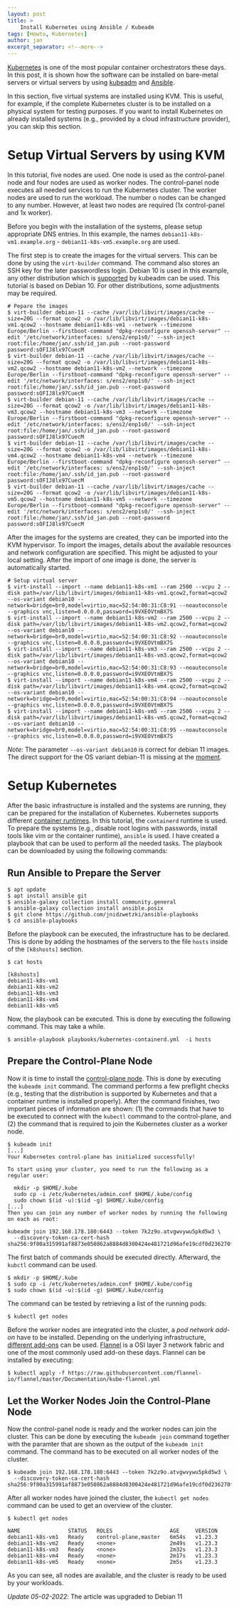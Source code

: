 ```yaml
---
layout: post
title: >
    Install Kubernetes using Ansible / Kubeadm
tags: [Howto, Kubernetes]
author: jan
excerpt_separator: <!--more-->
---
```


[Kubernetes](https://kubernetes.io/) is one of the most popular container orchestrators these days. In this post, it is shown how the software can be installed on bare-metal servers or virtual servers by using [kubeadm](https://kubernetes.io/docs/setup/production-environment/tools/kubeadm/create-cluster-kubeadm/) and [Ansible](https://github.com/ansible/ansible).

<!--more-->

In this section, five virtual systems are installed using KVM. This is useful, for example, if the complete Kubernetes cluster is to be installed on a physical system for testing purposes. If you want to install Kubernetes on already installed systems (e.g., provided by a cloud infrastructure provider), you can skip this section. 

# Setup Virtual Servers by using KVM
In this tutorial, five nodes are used. One node is used as the control-panel node and four nodes are used as worker nodes. The control-panel node executes all needed services to run the Kubernetes cluster. The worker nodes are used to run the workload. The number o nodes can be changed to any number. However, at least two nodes are required (1x control-panel and 1x worker).

Before you begin with the installation of the systems, please setup appropriate DNS entries. In this example, the names `debian11-k8s-vm1.example.org` - `debian11-k8s-vm5.example.org` are used. 

The first step is to create the images for the virtual servers. This can be done by using the `virt-builder` command. The command also stores an SSH key for the later passwordless login. Debian 10 is used in this example, any other distribution which is [supported](https://kubernetes.io/docs/tasks/tools/install-kubectl-linux/) by kubeadm can be used. This tutorial is based on Debian 10. For other distributions, some adjustments may be required.


```shell
# Pepare the images
$ virt-builder debian-11 --cache /var/lib/libvirt/images/cache --size=20G --format qcow2 -o /var/lib/libvirt/images/debian11-k8s-vm1.qcow2 --hostname debian11-k8s-vm1 --network --timezone Europe/Berlin --firstboot-command "dpkg-reconfigure openssh-server" --edit '/etc/network/interfaces: s/ens2/enp1s0/' --ssh-inject root:file:/home/jan/.ssh/id_jan.pub --root-password password:sOFIJ8lx97CuecM
$ virt-builder debian-11 --cache /var/lib/libvirt/images/cache --size=20G --format qcow2 -o /var/lib/libvirt/images/debian11-k8s-vm2.qcow2 --hostname debian11-k8s-vm2 --network --timezone Europe/Berlin --firstboot-command "dpkg-reconfigure openssh-server" --edit '/etc/network/interfaces: s/ens2/enp1s0/' --ssh-inject root:file:/home/jan/.ssh/id_jan.pub --root-password password:sOFIJ8lx97CuecM
$ virt-builder debian-11 --cache /var/lib/libvirt/images/cache --size=20G --format qcow2 -o /var/lib/libvirt/images/debian11-k8s-vm3.qcow2 --hostname debian11-k8s-vm3 --network --timezone Europe/Berlin --firstboot-command "dpkg-reconfigure openssh-server" --edit '/etc/network/interfaces: s/ens2/enp1s0/' --ssh-inject root:file:/home/jan/.ssh/id_jan.pub --root-password password:sOFIJ8lx97CuecM
$ virt-builder debian-11 --cache /var/lib/libvirt/images/cache --size=20G --format qcow2 -o /var/lib/libvirt/images/debian11-k8s-vm4.qcow2 --hostname debian11-k8s-vm4 --network --timezone Europe/Berlin --firstboot-command "dpkg-reconfigure openssh-server" --edit '/etc/network/interfaces: s/ens2/enp1s0/' --ssh-inject root:file:/home/jan/.ssh/id_jan.pub --root-password password:sOFIJ8lx97CuecM
$ virt-builder debian-11 --cache /var/lib/libvirt/images/cache --size=20G --format qcow2 -o /var/lib/libvirt/images/debian11-k8s-vm5.qcow2 --hostname debian11-k8s-vm5 --network --timezone Europe/Berlin --firstboot-command "dpkg-reconfigure openssh-server" --edit '/etc/network/interfaces: s/ens2/enp1s0/' --ssh-inject root:file:/home/jan/.ssh/id_jan.pub --root-password password:sOFIJ8lx97CuecM
```

After the images for the systems are created, they can be imported into the KVM hypervisor. To import the images, details about the available resources and network configuration are specified. This might be adjusted to your local setting. After the import of one image is done, the server is automatically started.

```shell
# Setup virtual server
$ virt-install --import --name debian11-k8s-vm1 --ram 2500 --vcpu 2 --disk path=/var/lib/libvirt/images/debian11-k8s-vm1.qcow2,format=qcow2 --os-variant debian10 --network=bridge=br0,model=virtio,mac=52:54:00:31:C8:91 --noautoconsole --graphics vnc,listen=0.0.0.0,password=i9VXEOVtmBX7S
$ virt-install --import --name debian11-k8s-vm2 --ram 2500 --vcpu 2 --disk path=/var/lib/libvirt/images/debian11-k8s-vm2.qcow2,format=qcow2 --os-variant debian10 --network=bridge=br0,model=virtio,mac=52:54:00:31:C8:92 --noautoconsole --graphics vnc,listen=0.0.0.0,password=i9VXEOVtmBX7S
$ virt-install --import --name debian11-k8s-vm3 --ram 2500 --vcpu 2 --disk path=/var/lib/libvirt/images/debian11-k8s-vm3.qcow2,format=qcow2 --os-variant debian10 --network=bridge=br0,model=virtio,mac=52:54:00:31:C8:93 --noautoconsole --graphics vnc,listen=0.0.0.0,password=i9VXEOVtmBX7S
$ virt-install --import --name debian11-k8s-vm4 --ram 2500 --vcpu 2 --disk path=/var/lib/libvirt/images/debian11-k8s-vm4.qcow2,format=qcow2 --os-variant debian10 --network=bridge=br0,model=virtio,mac=52:54:00:31:C8:94 --noautoconsole --graphics vnc,listen=0.0.0.0,password=i9VXEOVtmBX7S
$ virt-install --import --name debian11-k8s-vm5 --ram 2500 --vcpu 2 --disk path=/var/lib/libvirt/images/debian11-k8s-vm5.qcow2,format=qcow2 --os-variant debian10 --network=bridge=br0,model=virtio,mac=52:54:00:31:C8:95 --noautoconsole --graphics vnc,listen=0.0.0.0,password=i9VXEOVtmBX7S
```

_Note:_ The parameter `--os-variant debian10` is correct for debian 11 images. The direct support for the OS variant debian-11 is missing at the [moment](https://groups.google.com/g/linux.debian.user/c/QTY-7VlXRFA).

# Setup Kubernetes
After the basic infrastructure is installed and the systems are running, they can be prepared for the installation of Kubernetes. Kubernetes supports different [container runtimes](https://kubernetes.io/docs/setup/production-environment/container-runtimes/). In this tutorial, the `containerd` runtime is used. To prepare the systems (e.g., disable root logins with passwords, install tools like vim or the container runtime), `ansible` is used. I have created a playbook that can be used to perform all the needed tasks. The playbook can be downloaded by using the following commands:


## Run Ansible to Prepare the Server
```shell
$ apt update
$ apt install ansible git
$ ansible-galaxy collection install community.general
$ ansible-galaxy collection install ansible.posix
$ git clone https://github.com/jnidzwetzki/ansible-playbooks
$ cd ansible-playbooks
```

Before the playbook can be executed, the infrastructure has to be declared. This is done by adding the hostnames of the servers to the file `hosts` inside of the `[k8shosts]` section.

```shell
$ cat hosts

[k8shosts]
debian11-k8s-vm1
debian11-k8s-vm2
debian11-k8s-vm3
debian11-k8s-vm4
debian11-k8s-vm5
```

Now, the playbook can be executed. This is done by executing the following command. This may take a while. 

```shell
$ ansible-playbook playbooks/kubernetes-containerd.yml  -i hosts
```

## Prepare the Control-Plane Node
Now it is time to install the [control-plane node](https://kubernetes.io/docs/concepts/overview/components/). This is done by executing the `kubeadm init` command. The command performs a few preflight checks (e.g., testing that the distribution is supported by Kubernetes and that a container runtime is installed properly). After the command finishes, two important pieces of information are shown: (1) the commands that have to be executed to connect with the `kubectl` command to the control-plane, and (2) the command that is required to join the Kubernetes cluster as a worker node. 

```shell
$ kubeadm init
[...]
Your Kubernetes control-plane has initialized successfully!

To start using your cluster, you need to run the following as a regular user:

  mkdir -p $HOME/.kube
  sudo cp -i /etc/kubernetes/admin.conf $HOME/.kube/config
  sudo chown $(id -u):$(id -g) $HOME/.kube/config
[...]
Then you can join any number of worker nodes by running the following on each as root:

kubeadm join 192.168.178.180:6443 --token 7k2z9o.atvgwvywu5pkd5w3 \
  --discovery-token-ca-cert-hash sha256:9f00a315991af8873e050862a8884d8300424e481721d96afe19cdf0d236270f 
```

The first batch of commands should be executed directly. Afterward, the `kubctl` command can be used.

```shell
$ mkdir -p $HOME/.kube
$ sudo cp -i /etc/kubernetes/admin.conf $HOME/.kube/config
$ sudo chown $(id -u):$(id -g) $HOME/.kube/config
```

The command can be tested by retrieving a list of the running pods:

```shell
$ kubectl get nodes
```

Before the worker nodes are integrated into the cluster, a _pod network add-on_  have to be installed. Depending on the underlying infrastructure, [different add-ons](https://kubernetes.io/docs/concepts/cluster-administration/networking/#how-to-implement-the-kubernetes-networking-model) can be used. [Flannel](https://github.com/flannel-io/flannel#flannel) is a OSI layer 3 network fabric and one of the most commonly used add-on these days. Flannel can be installed by executing:

```shell
$ kubectl apply -f https://raw.githubusercontent.com/flannel-io/flannel/master/Documentation/kube-flannel.yml
```

## Let the Worker Nodes Join the Control-Plane Node
Now the control-panel node is ready and the worker nodes can join the cluster. This can be done by executing the `kubeadm join` command together with the paramter that are shown as the output of the `kubeadm init` command. The command has to be executed on all worker nodes of the cluster.

```shell
$ kubeadm join 192.168.178.180:6443 --token 7k2z9o.atvgwvywu5pkd5w3 \
  --discovery-token-ca-cert-hash sha256:9f00a315991af8873e050862a8884d8300424e481721d96afe19cdf0d236270f 
```

After all worker nodes have joined the cluster, the `kubectl get nodes` command can be used to get an overview of the cluster. 

```shell
$ kubectl get nodes

NAME               STATUS   ROLES                  AGE     VERSION
debian11-k8s-vm1   Ready    control-plane,master   6m54s   v1.23.3
debian11-k8s-vm2   Ready    <none>                 2m49s   v1.23.3
debian11-k8s-vm3   Ready    <none>                 2m32s   v1.23.3
debian11-k8s-vm4   Ready    <none>                 2m17s   v1.23.3
debian11-k8s-vm5   Ready    <none>                 2m5s    v1.23.3
```

As you can see, all nodes are available, and the cluster is ready to be used by your workloads.


_Update 05-02-2022_: The article was upgraded to Debian 11